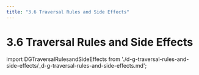 ```yaml
---
title: "3.6 Traversal Rules and Side Effects"
---
```


# 3.6 Traversal Rules and Side Effects

import DGTraversalRulesandSideEffects from './d-g-traversal-rules-and-side-effects/_d-g-traversal-rules-and-side-effects.md';

<DGTraversalRulesandSideEffects />

